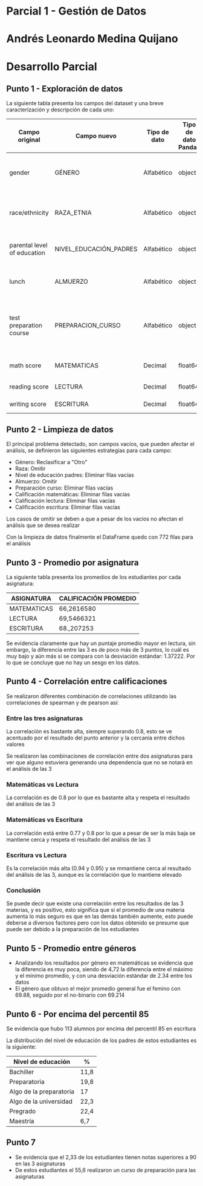 # Parcial 1 - Gestión de Datos
# Andrés Leonardo Medina Quijano
 
# Desarrollo Parcial
## Punto 1 - Exploración de datos

La siguiente tabla presenta los campos del dataset y una breve caracterización y descripción de cada uno:

| Campo original              | Campo nuevo              | Tipo de dato | Tipo de dato Pandas | Descripción                                                                 | Valores nulos |
| --------------------------- | ------------------------ | ------------ | ------------------- | --------------------------------------------------------------------------- | ------------- |
| gender                      | GÉNERO                   | Alfabético   | object              | Género del estudiante (No binario, masculino o femenino)                    | SI            |
| race/ethnicity              | RAZA\_ETNIA              | Alfabético   | object              | Raza del estudiante (Grupos identificados por letras)                       | SI            |
| parental level of education | NIVEL\_EDUCACIÓN\_PADRES | Alfabético   | object              | Nivel de educación de los padres                                            | SI            |
| lunch                       | ALMUERZO                 | Alfabético   | object              | Tipo de almuerzo que tiene el estudiante                                    | SI            |
| test preparation course     | PREPARACION\_CURSO       | Alfabético   | object              | Identifica si el estudiante realizó una prueba de preparación para el curso | SI            |
| math score                  | MATEMATICAS              | Decimal      | float64             | Calificación de matemáticas                                                 | SI            |
| reading score               | LECTURA                  | Decimal      | float64             | Calificación de lectura                                                     | SI            |
| writing score               | ESCRITURA                | Decimal      | float64             | Calificación de escritura                                                   | SI            |

## Punto 2 - Limpieza de datos

El principal problema detectado, son campos vacíos, que pueden afectar el análisis, se definieron las siguientes estrategias para cada campo:
- Género: Reclasificar a "Otro"
- Raza: Omitir
- Nivel de educación padres: Eliminar filas vacías
- Almuerzo: Omitir
- Preparación curso: Eliminar filas vacías
- Calificación matemáticas: Eliminar filas vacías
- Calificación lectura: Eliminar filas vacías
- Calificación escritura: Eliminar filas vacías

Los casos de omitir se deben a que a pesar de los vacíos no afectan el análisis que se desea realizar

Con la limpieza de datos finalmente el DataFrame quedo con 772 filas para el análisis

## Punto 3 - Promedio por asignatura

La siguiente tabla presenta los promedios de los estudiantes por cada asignatura:

| ASIGNATURA  | CALIFICACIÓN PROMEDIO |
| ----------- | --------------------- |
| MATEMATICAS | 66,2616580            |
| LECTURA     | 69,5466321            |
| ESCRITURA   | 68.,207253            |

Se evidencia claramente que hay un puntaje promedio mayor en lectura, sin embargo, la diferencia entre las 3 es de poco más de 3 puntos, lo cuál es muy bajo y aún más si se compara con la desviación estándar: 1.37222. Por lo que se concluye que no hay un sesgo en los datos.

## Punto 4 - Correlación entre calificaciones

Se realizaron diferentes combinación de correlaciones utilizando las correlaciones de spearman y de pearson así:
### Entre las tres asignaturas

La correlación es bastante alta, siempre superando 0.8, esto se ve acentuado por el resultado del punto anterior y la cercanía entre dichos valores

Se realizaron las combinaciones de correlación entre dos asignaturas para ver que alguno estuviera generando una dependencia que no se notará en el análisis de las 3

### Matemáticas vs Lectura

La correlación es de 0.8 por lo que es bastante alta y respeta el resultado del análisis de las 3

### Matemáticas vs Escritura

La correlación está entre 0.77 y 0.8 por lo que a pesar de ser la más baja se mantiene cerca y respeta el resultado del análisis de las 3

### Escritura vs Lectura

Es la correlación más alta (0.94 y 0.95) y se mmantiene cerca al resultado del análisis de las 3, aunque es la correlación que lo mantiene elevado

### Conclusión

Se puede decir que existe una correlación entre los resultados de las 3 materias, y es positivo, esto significa que si el promedio de una materia aumenta lo más seguro es que en las demás también aumente, esto puede deberse a diversos factores pero con los datos obtenido se presume que puede ser debido a la preparación de los estudiantes

## Punto 5 - Promedio entre géneros

- Analizando los resultados por género en matemáticas se evidencia que la diferencia es muy poca, siendo de 4,72 la diferencia entre el máximo y el mínimo promedio, y con una desviación estándar de 2.34 entre los datos
- El género que obtuvo el mejor promedio general fue el femino con 69.88, seguido por el no-binario con 69.214

## Punto 6 - Por encima del percentil 85

Se evidencia que hubo 113 alumnos por encima del percentil 85 en escritura

La distribución del nivel de educación de los padres de estos estudiantes es la siguiente:

| Nivel de educación      |  %   |
| ----------------------- | ---- |
| Bachiller               | 11,8 |
| Preparatoria            | 19,8 |
| Algo de la preparatoria | 17   |
| Algo de la universidad  | 22,3 |
| Pregrado                | 22,4 |
| Maestría                | 6,7  |

## Punto 7

- Se evidencia que el 2,33 de los estudiantes tienen notas superiores a 90 en las 3 asignaturas
- De estos estudiantes el 55,6 realizaron un curso de preparación para las asignaturas
